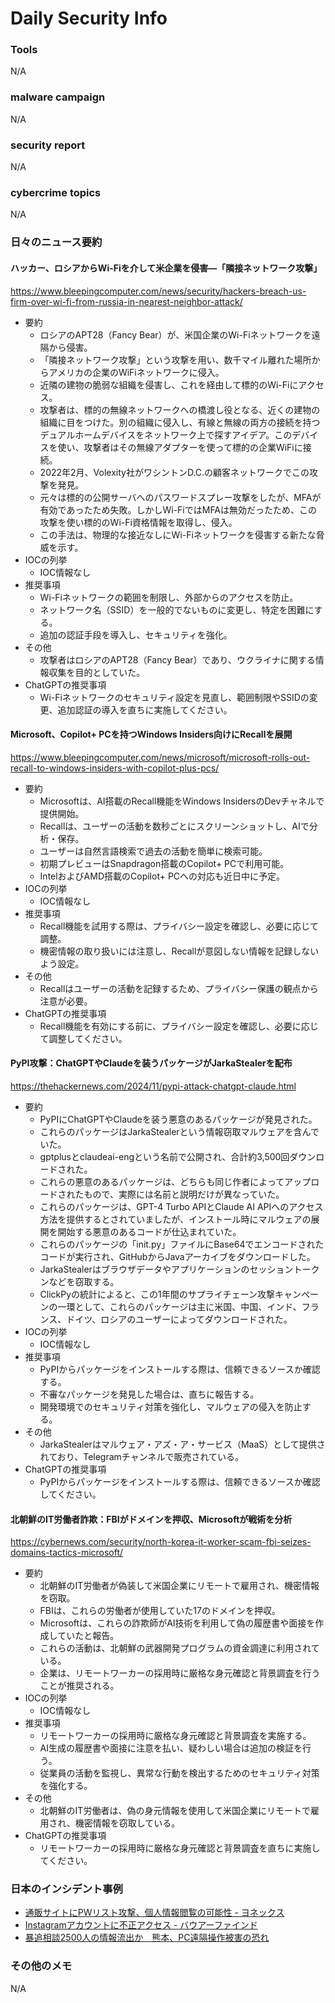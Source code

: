 # Daily Security Info

### Tools
N/A

### malware campaign
N/A

### security report
N/A

### cybercrime topics
N/A

### 日々のニュース要約

#### ハッカー、ロシアからWi-Fiを介して米企業を侵害—「隣接ネットワーク攻撃」
https://www.bleepingcomputer.com/news/security/hackers-breach-us-firm-over-wi-fi-from-russia-in-nearest-neighbor-attack/

- 要約
    - ロシアのAPT28（Fancy Bear）が、米国企業のWi-Fiネットワークを遠隔から侵害。
    - 「隣接ネットワーク攻撃」という攻撃を用い、数千マイル離れた場所からアメリカの企業のWiFiネットワークに侵入。
    - 近隣の建物の脆弱な組織を侵害し、これを経由して標的のWi-Fiにアクセス。
    - 攻撃者は、標的の無線ネットワークへの橋渡し役となる、近くの建物の組織に目をつけた。別の組織に侵入し、有線と無線の両方の接続を持つデュアルホームデバイスをネットワーク上で探すアイデア。このデバイスを使い、攻撃者はその無線アダプターを使って標的の企業WiFiに接続。
    - 2022年2月、Volexity社がワシントンD.C.の顧客ネットワークでこの攻撃を発見。
    - 元々は標的の公開サーバへのパスワードスプレー攻撃をしたが、MFAが有効であったため失敗。しかしWi-FiではMFAは無効だったため、この攻撃を使い標的のWi-Fi資格情報を取得し、侵入。
    - この手法は、物理的な接近なしにWi-Fiネットワークを侵害する新たな脅威を示す。
- IOCの列挙
    - IOC情報なし
- 推奨事項
    - Wi-Fiネットワークの範囲を制限し、外部からのアクセスを防止。
    - ネットワーク名（SSID）を一般的でないものに変更し、特定を困難にする。
    - 追加の認証手段を導入し、セキュリティを強化。
- その他
    - 攻撃者はロシアのAPT28（Fancy Bear）であり、ウクライナに関する情報収集を目的としていた。
- ChatGPTの推奨事項
    - Wi-Fiネットワークのセキュリティ設定を見直し、範囲制限やSSIDの変更、追加認証の導入を直ちに実施してください。

#### Microsoft、Copilot+ PCを持つWindows Insiders向けにRecallを展開
https://www.bleepingcomputer.com/news/microsoft/microsoft-rolls-out-recall-to-windows-insiders-with-copilot-plus-pcs/

- 要約
    - Microsoftは、AI搭載のRecall機能をWindows InsidersのDevチャネルで提供開始。
    - Recallは、ユーザーの活動を数秒ごとにスクリーンショットし、AIで分析・保存。
    - ユーザーは自然言語検索で過去の活動を簡単に検索可能。
    - 初期プレビューはSnapdragon搭載のCopilot+ PCで利用可能。
    - IntelおよびAMD搭載のCopilot+ PCへの対応も近日中に予定。
- IOCの列挙
    - IOC情報なし
- 推奨事項
    - Recall機能を試用する際は、プライバシー設定を確認し、必要に応じて調整。
    - 機密情報の取り扱いには注意し、Recallが意図しない情報を記録しないよう設定。
- その他
    - Recallはユーザーの活動を記録するため、プライバシー保護の観点から注意が必要。
- ChatGPTの推奨事項
    - Recall機能を有効にする前に、プライバシー設定を確認し、必要に応じて調整してください。

#### PyPI攻撃：ChatGPTやClaudeを装うパッケージがJarkaStealerを配布
https://thehackernews.com/2024/11/pypi-attack-chatgpt-claude.html

- 要約
    - PyPIにChatGPTやClaudeを装う悪意のあるパッケージが発見された。
    - これらのパッケージはJarkaStealerという情報窃取マルウェアを含んでいた。
    - gptplusとclaudeai-engという名前で公開され、合計約3,500回ダウンロードされた。
    - これらの悪意のあるパッケージは、どちらも同じ作者によってアップロードされたもので、実際には名前と説明だけが異なっていた。
    - これらのパッケージは、GPT-4 Turbo APIとClaude AI APIへのアクセス方法を提供するとされていましたが、インストール時にマルウェアの展開を開始する悪意のあるコードが仕込まれていた。
    - これらのパッケージの「init.py」ファイルにBase64でエンコードされたコードが実行され、GitHubからJavaアーカイブをダウンロードした。
    - JarkaStealerはブラウザデータやアプリケーションのセッショントークンなどを窃取する。
    - ClickPyの統計によると、この1年間のサプライチェーン攻撃キャンペーンの一環として、これらのパッケージは主に米国、中国、インド、フランス、ドイツ、ロシアのユーザーによってダウンロードされた。
- IOCの列挙
    - IOC情報なし
- 推奨事項
    - PyPIからパッケージをインストールする際は、信頼できるソースか確認する。
    - 不審なパッケージを発見した場合は、直ちに報告する。
    - 開発環境でのセキュリティ対策を強化し、マルウェアの侵入を防止する。
- その他
    - JarkaStealerはマルウェア・アズ・ア・サービス（MaaS）として提供されており、Telegramチャンネルで販売されている。
- ChatGPTの推奨事項
    - PyPIからパッケージをインストールする際は、信頼できるソースか確認してください。

#### 北朝鮮のIT労働者詐欺：FBIがドメインを押収、Microsoftが戦術を分析
https://cybernews.com/security/north-korea-it-worker-scam-fbi-seizes-domains-tactics-microsoft/

- 要約
    - 北朝鮮のIT労働者が偽装して米国企業にリモートで雇用され、機密情報を窃取。
    - FBIは、これらの労働者が使用していた17のドメインを押収。
    - Microsoftは、これらの詐欺師がAI技術を利用して偽の履歴書や面接を作成していたと報告。
    - これらの活動は、北朝鮮の武器開発プログラムの資金調達に利用されている。
    - 企業は、リモートワーカーの採用時に厳格な身元確認と背景調査を行うことが推奨される。
- IOCの列挙
    - IOC情報なし
- 推奨事項
    - リモートワーカーの採用時に厳格な身元確認と背景調査を実施する。
    - AI生成の履歴書や面接に注意を払い、疑わしい場合は追加の検証を行う。
    - 従業員の活動を監視し、異常な行動を検出するためのセキュリティ対策を強化する。
- その他
    - 北朝鮮のIT労働者は、偽の身元情報を使用して米国企業にリモートで雇用され、機密情報を窃取している。
- ChatGPTの推奨事項
    - リモートワーカーの採用時に厳格な身元確認と背景調査を直ちに実施してください。

### 日本のインシデント事例
- [通販サイトにPWリスト攻撃、個人情報閲覧の可能性 - ヨネックス](https://www.security-next.com/164540)
- [Instagramアカウントに不正アクセス - バウアーファインド](https://www.security-next.com/164543)
- [暴追相談2500人の情報流出か　熊本、PC遠隔操作被害の恐れ](https://nordot.app/1232217677498762116?c=724086615123804160)

### その他のメモ
N/A